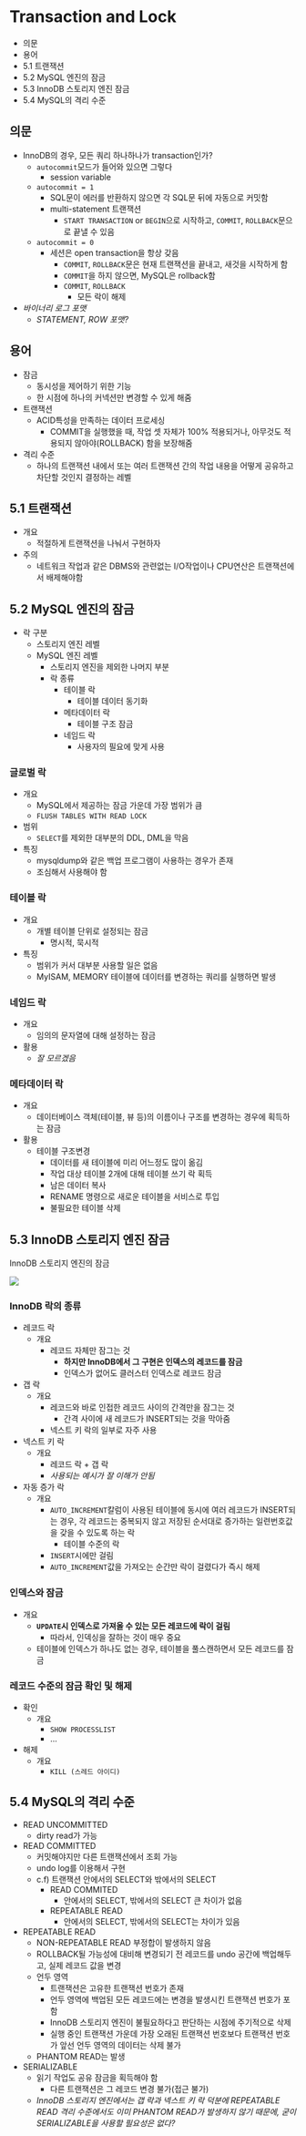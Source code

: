 # Transaction and Lock

- 의문
- 용어
- 5.1 트랜잭션
- 5.2 MySQL 엔진의 잠금
- 5.3 InnoDB 스토리지 엔진 잠금
- 5.4 MySQL의 격리 수준

## 의문

- InnoDB의 경우, 모든 쿼리 하나하나가 transaction인가?
  - `autocommit`모드가 들어와 있으면 그렇다
    - session variable
  - `autocommit = 1`
    - SQL문이 에러를 반환하지 않으면 각 SQL문 뒤에 자동으로 커밋함
    - multi-statement 트랜잭션
      - `START TRANSACTION` or `BEGIN`으로 시작하고, `COMMIT`, `ROLLBACK`문으로 끝낼 수 있음
  - `autocommit = 0`
    - 세션은 open transaction을 항상 갖음
      - `COMMIT`, `ROLLBACK`문은 현재 트랜잭션을 끝내고, 새것을 시작하게 함
      - `COMMIT`을 하지 않으면, MySQL은 rollback함
      - `COMMIT`, `ROLLBACK`
        - 모든 락이 해제
- *바이너리 로그 포맷*
  - *STATEMENT, ROW 포맷?*

## 용어

- 잠금
  - 동시성을 제어하기 위한 기능
  - 한 시점에 하나의 커넥션만 변경할 수 있게 해줌
- 트랜잭션
  - ACID특성을 만족하는 데이터 프로세싱
    - COMMIT을 실행했을 때, 작업 셋 자체가 100% 적용되거나, 아무것도 적용되지 않아야(ROLLBACK) 함을 보장해줌
- 격리 수준
  - 하나의 트랜잭션 내에서 또는 여러 트랜잭션 간의 작업 내용을 어떻게 공유하고 차단할 것인지 결정하는 레벨

## 5.1 트랜잭션

- 개요
  - 적절하게 트랜잭션을 나눠서 구현하자
- 주의
  - 네트워크 작업과 같은 DBMS와 관련없는 I/O작업이나 CPU연산은 트랜잭션에서 배제해야함

## 5.2 MySQL 엔진의 잠금

- 락 구분
  - 스토리지 엔진 레벨
  - MySQL 엔진 레벨
    - 스토리지 엔진을 제외한 나머지 부분
    - 락 종류
      - 테이블 락
        - 테이블 데이터 동기화
      - 메타데이터 락
        - 테이블 구조 잠금
      - 네임드 락
        - 사용자의 필요에 맞게 사용

### 글로벌 락

- 개요
  - MySQL에서 제공하는 잠금 가운데 가장 범위가 큼
  - `FLUSH TABLES WITH READ LOCK`
- 범위
  - `SELECT`를 제외한 대부분의 DDL, DML을 막음
- 특징
  - mysqldump와 같은 백업 프로그램이 사용하는 경우가 존재
  - 조심해서 사용해야 함

### 테이블 락

- 개요
  - 개별 테이블 단위로 설정되는 잠금
    - 명시적, 묵시적
- 특징
  - 범위가 커서 대부분 사용할 일은 없음
  - MyISAM, MEMORY 테이블에 데이터를 변경하는 쿼리를 실행하면 발생

### 네임드 락

- 개요
  - 임의의 문자열에 대해 설정하는 잠금
- 활용
  - *잘 모르겠음*

### 메타데이터 락

- 개요
  - 데이터베이스 객체(테이블, 뷰 등)의 이름이나 구조를 변경하는 경우에 획득하는 잠금
- 활용
  - 테이블 구조변경
    - 데이터를 새 테이블에 미리 어느정도 많이 옮김
    - 작업 대상 테이블 2개에 대해 테이블 쓰기 락 획득
    - 남은 데이터 복사
    - RENAME 명령으로 새로운 테이블을 서비스로 투입
    - 불필요한 테이블 삭제

## 5.3 InnoDB 스토리지 엔진 잠금

InnoDB 스토리지 엔진의 잠금

![](./images/ch5/innodb_locks1.jpg)

### InnoDB 락의 종류

- 레코드 락
  - 개요
    - 레코드 자체만 잠그는 것
      - **하지만 InnoDB에서 그 구현은 인덱스의 레코드를 잠금**
      - 인덱스가 없어도 클러스터 인덱스로 레코드 잠금
- 갭 락
  - 개요
    - 레코드와 바로 인접한 레코드 사이의 간격만을 잠그는 것
      - 간격 사이에 새 레코드가 INSERT되는 것을 막아줌
    - 넥스트 키 락의 일부로 자주 사용
- 넥스트 키 락
  - 개요
    - 레코드 락 + 갭 락
    - *사용되는 예시가 잘 이해가 안됨*
- 자동 증가 락
  - 개요
    - `AUTO_INCREMENT`칼럼이 사용된 테이블에 동시에 여러 레코드가 INSERT되는 경우, 각 레코드는 중복되지 않고 저장된 순서대로 증가하는 일련번호값을 갖을 수 있도록 하는 락
      - 테이블 수준의 락
    - `INSERT`시에만 걸림
    - `AUTO_INCREMENT`값을 가져오는 순간만 락이 걸렸다가 즉시 해제

### 인덱스와 잠금

- 개요
  - **`UPDATE`시 인덱스로 가져올 수 있는 모든 레코드에 락이 걸림**
    - 따라서, 인덱싱을 잘하는 것이 매우 중요
  - 테이블에 인덱스가 하나도 없는 경우, 테이블을 풀스캔하면서 모든 레코드를 잠금

### 레코드 수준의 잠금 확인 및 해제

- 확인
  - 개요
    - `SHOW PROCESSLIST`
    - ...
- 해제
  - 개요
    - `KILL (스레드 아이디)`

## 5.4 MySQL의 격리 수준

- READ UNCOMMITTED
  - dirty read가 가능
- READ COMMITTED
  - 커밋해야지만 다른 트랜잭션에서 조회 가능
  - undo log를 이용해서 구현
  - c.f) 트랜잭션 안에서의 SELECT와 밖에서의 SELECT
    - READ COMMITED
      - 안에서의 SELECT, 밖에서의 SELECT 큰 차이가 없음
    - REPEATABLE READ
      - 안에서의 SELECT, 밖에서의 SELECT는 차이가 있음
- REPEATABLE READ
  - NON-REPEATABLE READ 부정합이 발생하지 않음
  - ROLLBACK될 가능성에 대비해 변경되기 전 레코드를 undo 공간에 백업해두고, 실제 레코드 값을 변경
  - 언두 영역
    - 트랜잭션은 고유한 트랜잭션 번호가 존재
    - 언두 영역에 백업된 모든 레코드에는 변경을 발생시킨 트랜잭션 번호가 포함
    - InnoDB 스토리지 엔진이 불필요하다고 판단하는 시점에 주기적으로 삭제
    - 실행 중인 트랜잭션 가운데 가장 오래된 트랜잭션 번호보다 트랜잭션 번호가 앞선 언두 영역의 데이터는 삭제 불가
  - PHANTOM READ는 발생
- SERIALIZABLE
  - 읽기 작업도 공유 잠금을 획득해야 함
    - 다른 트랜잭션은 그 레코드 변경 불가(접근 불가)
  - *InnoDB 스토리지 엔진에서는 갭 락과 넥스트 키 락 덕분에 REPEATABLE READ 격리 수준에서도 이미 PHANTOM READ가 발생하지 않기 때문에, 굳이 SERIALIZABLE을 사용할 필요성은 없다?*
